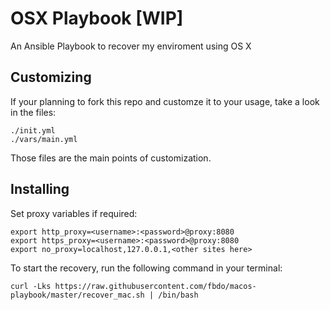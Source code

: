 # OSX Playbook [WIP]

An Ansible Playbook to recover my enviroment using OS X

## Customizing

If your planning to fork this repo and customze it to your usage, take a look in the files:

	./init.yml
	./vars/main.yml

Those files are the main points of customization.

## Installing

Set proxy variables if required:

    export http_proxy=<username>:<password>@proxy:8080
    export https_proxy=<username>:<password>@proxy:8080
    export no_proxy=localhost,127.0.0.1,<other sites here>

To start the recovery, run the following command in your terminal:

    curl -Lks https://raw.githubusercontent.com/fbdo/macos-playbook/master/recover_mac.sh | /bin/bash
